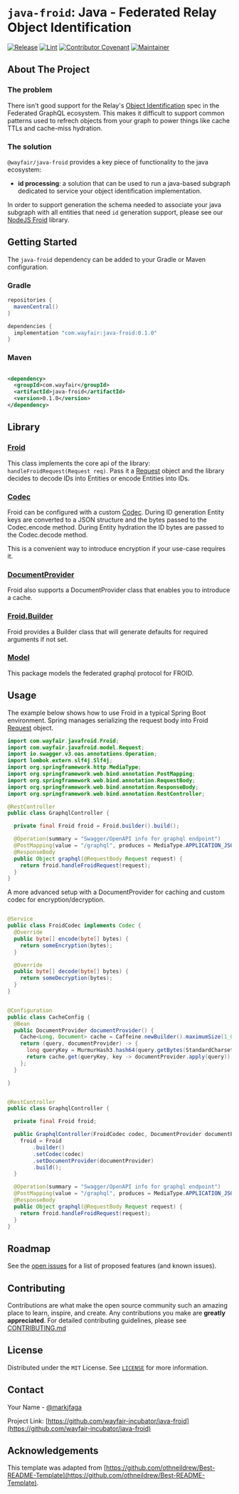 # `java-froid`: Java - Federated Relay Object Identification

[![Release](https://img.shields.io/github/v/release/wayfair-incubator/java-froid?display_name=tag)](CHANGELOG.md)
[![Lint](https://github.com/wayfair-incubator/java-froid/actions/workflows/lint.yml/badge.svg?branch=main)](https://github.com/wayfair-incubator/java-froid/actions/workflows/lint.yml)
[![Contributor Covenant](https://img.shields.io/badge/Contributor%20Covenant-2.0-4baaaa.svg)](CODE_OF_CONDUCT.md)
[![Maintainer](https://img.shields.io/badge/Maintainer-Wayfair-7F187F)](https://wayfair.github.io)

## About The Project

### The problem

There isn't good support for the Relay's [Object Identification] spec in the
Federated GraphQL ecosystem. This makes it difficult to support common patterns
used to refrech objects from your graph to power things like cache TTLs and
cache-miss hydration.

### The solution

`@wayfair/java-froid` provides a key piece of functionality to the java
ecosystem:

- **id processing**: a solution that can be used to run a java-based subgraph
  dedicated to service your object identification implementation.

In order to support generation the schema needed to associate your java subgraph
with all entities that need `id` generation support, please see our [NodeJS
Froid] library.

## Getting Started

The `java-froid` dependency can be added to your Gradle or Maven configuration.

### Gradle

```groovy
repositories {
  mavenCentral()
}

dependencies {
  implementation "com.wayfair:java-froid:0.1.0"
}
```

### Maven

```xml

<dependency>
  <groupId>com.wayfair</groupId>
  <artifactId>java-froid</artifactId>
  <version>0.1.0</version>
</dependency>
```

## Library

### [Froid](src/main/java/com/wayfair/javafroid/Froid.java)

This class implements the core api of the library: `handleFroidRequest(Request req)`.
Pass it a [Request](src/main/java/com/wayfair/javafroid/model/Request.java) object and the library decides to decode IDs
into Entities or encode Entities into IDs.

### [Codec](src/main/java/com/wayfair/javafroid/Codec.java)

Froid can be configured with a custom [Codec](src/main/java/com/wayfair/javafroid/Codec.java). During ID generation
Entity keys are converted to a JSON structure and the bytes passed to the Codec.encode method. During Entity hydration
the ID bytes are passed to the Codec.decode method.

This is a convenient way to introduce encryption if your use-case requires it.

### [DocumentProvider](src/main/java/com/wayfair/javafroid/DocumentProvider.java)

Froid also supports a DocumentProvider class that enables you to introduce a cache.

### [Froid.Builder](src/main/java/com/wayfair/javafroid/Froid.java)

Froid provides a Builder class that will generate defaults for required arguments if not set.

### [Model](src/main/java/com/wayfair/javafroid/model)

This package models the federated graphql protocol for FROID.

## Usage

The example below shows how to use Froid in a typical Spring Boot environment.
Spring manages serializing the request body into Froid [Request](src/main/java/com/wayfair/javafroid/model/Request.java)
object.

```java
import com.wayfair.javafroid.Froid;
import com.wayfair.javafroid.model.Request;
import io.swagger.v3.oas.annotations.Operation;
import lombok.extern.slf4j.Slf4j;
import org.springframework.http.MediaType;
import org.springframework.web.bind.annotation.PostMapping;
import org.springframework.web.bind.annotation.RequestBody;
import org.springframework.web.bind.annotation.ResponseBody;
import org.springframework.web.bind.annotation.RestController;

@RestController
public class GraphqlController {

  private final Froid froid = Froid.builder().build();

  @Operation(summary = "Swagger/OpenAPI info for graphql endpoint")
  @PostMapping(value = "/graphql", produces = MediaType.APPLICATION_JSON_VALUE)
  @ResponseBody
  public Object graphql(@RequestBody Request request) {
    return froid.handleFroidRequest(request);
  }
}
```

A more advanced setup with a DocumentProvider for caching and custom codec for encryption/decryption.

```java

@Service
public class FroidCodec implements Codec {
  @Override
  public byte[] encode(byte[] bytes) {
    return someEncryption(bytes);
  }

  @Override
  public byte[] decode(byte[] bytes) {
    return someDecryption(bytes);
  }
}
```

```java

@Configuration
public class CacheConfig {
  @Bean
  public DocumentProvider documentProvider() {
    Cache<Long, Document> cache = Caffeine.newBuilder().maximumSize(1_000_000).build();
    return (query, documentProvider) -> {
      long queryKey = MurmurHash3.hash64(query.getBytes(StandardCharsets.UTF_8));
      return cache.get(queryKey, key -> documentProvider.apply(query));
    };
  }

}
```

```java

@RestController
public class GraphqlController {

  private final Froid froid;

  public GraphqlController(FroidCodec codec, DocumentProvider documentProvider) {
    froid = Froid
        .builder()
        .setCodec(codec)
        .setDocumentProvider(documentProvider)
        .build();
  }

  @Operation(summary = "Swagger/OpenAPI info for graphql endpoint")
  @PostMapping(value = "/graphql", produces = MediaType.APPLICATION_JSON_VALUE)
  @ResponseBody
  public Object graphql(@RequestBody Request request) {
    return froid.handleFroidRequest(request);
  }
}
```

## Roadmap

See the [open issues](https://github.com/wayfair-incubator/java-froid/issues)
for a list of proposed features (and known issues).

## Contributing

Contributions are what make the open source community such an amazing place to
learn, inspire, and create. Any contributions you make are **greatly
appreciated**. For detailed contributing guidelines, please see
[CONTRIBUTING.md](CONTRIBUTING.md)

## License

Distributed under the `MIT` License. See [`LICENSE`][license] for more
information.

## Contact

Your Name - [@markjfaga](https://twitter.com/markjfaga)

Project Link:
[https://github.com/wayfair-incubator/java-froid](https://github.com/wayfair-incubator/java-froid)

## Acknowledgements

This template was adapted from
[https://github.com/othneildrew/Best-README-Template](https://github.com/othneildrew/Best-README-Template).

[license]: https://github.com/wayfair-incubator/java-froid/blob/main/LICENSE

[object identification]:
https://relay.dev/docs/guides/graphql-server-specification/#object-identification

[nodejs froid]: https://github.com/wayfair-incubator/node-froid
